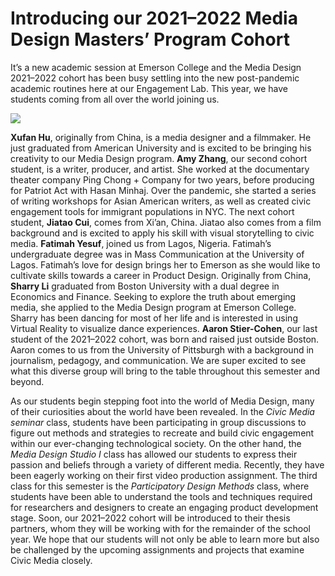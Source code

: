 # Introducing our 2021–2022 Media Design Masters’ Program Cohort

It’s a new academic session at Emerson College and the Media Design 2021–2022 cohort has been busy settling into the new post-pandemic academic routines here at our Engagement Lab. This year, we have students coming from all over the world joining us.

![](https://res.cloudinary.com/engagement-lab-home/image/upload/v1/homepage-2.0/news/medium/1_T9TzEoNQRei9BSm88Mg-rQ.jpeg)

**Xufan Hu**, originally from China, is a media designer and a filmmaker. He just graduated from American University and is excited to be bringing his creativity to our Media Design program. **Amy Zhang**, our second cohort student, is a writer, producer, and artist. She worked at the documentary theater company Ping Chong + Company for two years, before producing for Patriot Act with Hasan Minhaj. Over the pandemic, she started a series of writing workshops for Asian American writers, as well as created civic engagement tools for immigrant populations in NYC. The next cohort student, **Jiatao Cui**, comes from Xi’an, China. Jiatao also comes from a film background and is excited to apply his skill with visual storytelling to civic media. **Fatimah Yesuf**, joined us from Lagos, Nigeria. Fatimah’s undergraduate degree was in Mass Communication at the University of Lagos. Fatimah’s love for design brings her to Emerson as she would like to cultivate skills towards a career in Product Design. Originally from China, **Sharry Li** graduated from Boston University with a dual degree in Economics and Finance. Seeking to explore the truth about emerging media, she applied to the Media Design program at Emerson College. Sharry has been dancing for most of her life and is interested in using Virtual Reality to visualize dance experiences. **Aaron Stier-Cohen**, our last student of the 2021–2022 cohort, was born and raised just outside Boston. Aaron comes to us from the University of Pittsburgh with a background in journalism, pedagogy, and communication. We are super excited to see what this diverse group will bring to the table throughout this semester and beyond.

As our students begin stepping foot into the world of Media Design, many of their curiosities about the world have been revealed. In the _Civic Media seminar_ class, students have been participating in group discussions to figure out methods and strategies to recreate and build civic engagement within our ever-changing technological society. On the other hand, the _Media Design Studio I_ class has allowed our students to express their passion and beliefs through a variety of different media. Recently, they have been eagerly working on their first video production assignment. The third class for this semester is the _Participatory Design Methods_ class, where students have been able to understand the tools and techniques required for researchers and designers to create an engaging product development stage. Soon, our 2021–2022 cohort will be introduced to their thesis partners, whom they will be working with for the remainder of the school year. We hope that our students will not only be able to learn more but also be challenged by the upcoming assignments and projects that examine Civic Media closely.
